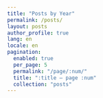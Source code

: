```yaml
---
title: "Posts by Year"
permalink: /posts/
layout: posts
author_profile: true
lang: en
locale: en
pagination:
  enabled: true
  per_page: 5
  permalink: "/page/:num/"
  title: ":title – page :num"
  collection: "posts"
---
```

